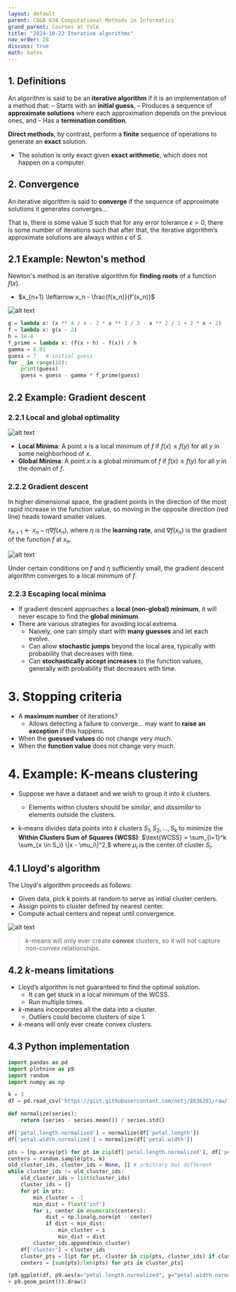 ```yaml
---
layout: default
parent: CB&B 634 Computational Methods in Informatics
grand_parent: Courses at Yale
title: "2024-10-22 Iterative algorithms"
nav_order: 28
discuss: true
math: katex
---
```


## 1. Definitions
An algorithm is said to be an **iterative algorithm** if it is an implementation of a method that:
– Starts with an **initial guess**,
– Produces a sequence of **approximate solutions** where each approximation depends on the previous ones, and
– Has a **termination condition**.

**Direct methods**, by contrast, perform a **finite** sequence of operations to generate an **exact** solution.
- The solution is only exact given **exact arithmetic**, which does not happen on a computer.

## 2. Convergence
An iterative algorithm is said to **converge** if the sequence of approximate solutions it generates converges...

That is, there is some value $S$ such that for any error tolerance $\epsilon > 0$, there is some number of iterations such that after that, the iterative algorithm’s approximate solutions are always within $\epsilon$ of $S$.

## 2.1 Example: Newton's method
Newton's method is an iterative algorithm for **finding roots** of a function $f(x)$.

- $x_{n+1} \leftarrow x_n - \frac{f(x_n)}{f'(x_n)}$

![alt text](image.png)

```python
g = lambda x: (x ** 4 / 4 - 2 * x ** 3 / 3 - x ** 2 / 2 + 2 * x + 2)
f = lambda x: g(x - 2)
h = 1e-4
f_prime = lambda x: (f(x + h) - f(x)) / h
gamma = 0.01
guess = 7   # initial guess
for _ in range(10):
    print(guess)
    guess = guess - gamma * f_prime(guess)
```

## 2.2 Example: Gradient descent

### 2.2.1 Local and global optimality

![alt text](image-1.png)

- **Local Minima**: A point $x$ is a local minimum of $f$ if $f(x) \leq f(y)$ for all $y$ in some neighborhood of $x$.
- **Global Minima**: A point $x$ is a global minimum of $f$ if $f(x) \leq f(y)$ for all $y$ in the domain of $f$.

### 2.2.2 Gradient descent
In higher dimensional space, the gradient points in the direction of the most rapid increase in the function value, so moving in the opposite direction (red line) heads toward smaller values.

$x_{n+1} \leftarrow x_n - \eta \nabla f(x_n),$
where $\eta$ is the **learning rate**, and $\nabla f(x_n)$ is the gradient of the function $f$ at $x_n$.

![alt text](image-2.png)

Under certain conditions on $f$ and $\eta$ sufficiently small, the gradient descent algorithm converges to a local minimum of $f$.

### 2.2.3 Escaping local minima
- If gradient descent approaches a **local (non-global) minimum**, it will never escape to find the **global minimum**.
- There are various strategies for avoiding local extrema.
    - Naively, one can simply start with **many guesses** and let each evolve.
    - Can allow **stochastic jumps** beyond the local area, typically with probability that decreases with time.
    - Can **stochastically accept increases** to the function values, generally with probability that decreases with time.

# 3. Stopping criteria
- A **maximum number** of iterations?
    - Allows detecting a failure to converge... may want to **raise an exception** if this happens.
- When the **guessed values** do not change very much.
- When the **function value** does not change very much.


# 4. Example: K-means clustering

- Suppose we have a dataset and we wish to group it into $k$ clusters.
    - Elements within clusters should be *similar*, and *dissimilar* to elements outside the clusters.

- k-means divides data points into $k$ clusters $S_1, S_2, ..., S_k$ to minimize the **Within Clusters Sum of Squares (WCSS)**:
    $\text{WCSS} = \sum_{i=1}^k \sum_{x \in S_i} \|x - \mu_i\|^2,$
    where $\mu_i$ is the center of cluster $S_i$.

## 4.1 Lloyd's algorithm
The Lloyd's algorithm proceeds as follows:
- Given data, pick $k$ points at random to serve as initial cluster centers.
- Assign points to cluster defined by nearest center.
- Compute actual centers and repeat until convergence.

![alt text](image-3.png)

> $k$-means will only ever create **convex** clusters, so it will not capture non-convex relationships.

## 4.2 $k$-means limitations
- Lloyd’s algorithm is not guaranteed to find the optimal solution.
    - It can get stuck in a local minimum of the WCSS.
    - Run multiple times.
- $k$-means incorporates all the data into a cluster.
    - Outliers could become clusters of size 1.
- $k$-means will only ever create convex clusters.

## 4.3 Python implementation
```python
import pandas as pd
import plotnine as p9
import random
import numpy as np

k = 3
df = pd.read_csv('https://gist.githubusercontent.com/netj/8836201/raw/iris.csv')

def normalize(series):
    return (series - series.mean()) / series.std()

df['petal.length.normalized'] = normalize(df['petal.length'])
df['petal.width.normalized'] = normalize(df['petal.width'])

pts = [np.array(pt) for pt in zip(df['petal.length.normalized'], df['petal.width.normalized'])]
centers = random.sample(pts, k)
old_cluster_ids, cluster_ids = None, [] # arbitrary but different
while cluster_ids != old_cluster_ids:
    old_cluster_ids = list(cluster_ids)
    cluster_ids = []
    for pt in pts:
        min_cluster = -1
        min_dist = float('inf')
        for i, center in enumerate(centers):
            dist = np.linalg.norm(pt - center)
            if dist < min_dist:
                min_cluster = i
                min_dist = dist
        cluster_ids.append(min_cluster)
    df['cluster'] = cluster_ids
    cluster_pts = [[pt for pt, cluster in zip(pts, cluster_ids) if cluster == match] for match in range(k)]
    centers = [sum(pts)/len(pts) for pts in cluster_pts]

(p9.ggplot(df, p9.aes(x="petal.length.normalized", y="petal.width.normalized", color="cluster"))
+ p9.geom_point()).draw()
```

